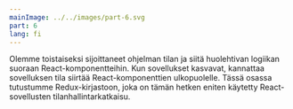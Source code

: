 ```yaml
---
mainImage: ../../images/part-6.svg
part: 6
lang: fi
---
```


<div class="intro">

Olemme toistaiseksi sijoittaneet ohjelman tilan ja siitä huolehtivan logiikan suoraan React-komponentteihin. Kun sovellukset kasvavat, kannattaa sovelluksen tila siirtää React-komponenttien ulkopuolelle. Tässä osassa tutustumme Redux-kirjastoon, joka on tämän hetken eniten käytetty React-sovellusten tilanhallintarkatkaisu. 

</div>
